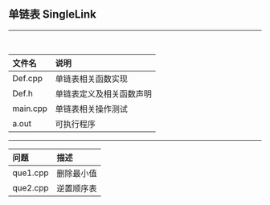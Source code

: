## 单链表  SingleLink

---

<br>

|文件名|说明|
|:---|:---|
Def.cpp|单链表相关函数实现
Def.h|单链表定义及相关函数声明
main.cpp|单链表相关操作测试
a.out|可执行程序
------
|问题|描述|
|:---|:---|
que1.cpp|删除最小值
que2.cpp|逆置顺序表